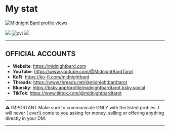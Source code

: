 # My stat

[![Midnight Bard profile views](https://u8views.com/api/v1/github/profiles/205895856/views/day-week-month-total-count.svg)](https://u8views.com/github/midnightbard)

<img src="https://github-readme-stats.vercel.app/api?username=midnightbard&theme=gotham&show=reviews,discussions_started,discussions_answered,prs_merged,prs_merged_percentage&show_icons=true&custom_title=Github" />

<img src="https://github-readme-stats.vercel.app/api/top-langs/?username=midnightbard&&show_icons=true&locale=en&theme=gotham" alt="ovi" />

<img src="https://github-profile-trophy.vercel.app/?username=midnightbard&column=4&title=-Stars,-Followers,-PullRequest,-Reviews&theme=darkhub" />

---


## OFFICIAL ACCOUNTS

- **Website**: https://midnightbard.com
- **YouTube**: https://www.youtube.com/@MidnightBardTarot
- **KoFi**: https://ko-fi.com/midnightbard
- **Threads**: https://www.threads.net/@midnightbardtarot 
- **Bluesky**: https://bsky.app/profile/midnightbardtarot.bsky.social
- **TikTok**: https://www.tiktok.com/@midnightbardtarot
---
 
⚠️ IMPORTANT 
Make sure to communicate ONLY with the listed profiles. I will never ( ever!) come to you asking for money, selling or offering anything directly in your DM.
 
---






